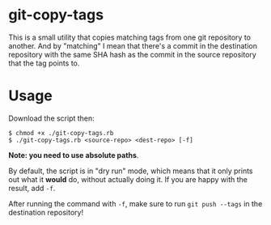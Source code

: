 # git-copy-tags

This is a small utility that copies matching tags from one git repository to another. And by "matching" I mean that there's a commit in the destination repository with the same SHA hash as the commit in the source repository that the tag points to.

#  Usage

Download the script then:

```console
$ chmod +x ./git-copy-tags.rb
$ ./git-copy-tags.rb <source-repo> <dest-repo> [-f]
```

**Note: you need to use absolute paths**.

By default, the script is in "dry run" mode, which means that it only prints out what it **would** do, without actually doing it. If you are happy with the result, add `-f`.

After running the command with `-f`, make sure to run `git push --tags` in the destination repository!
